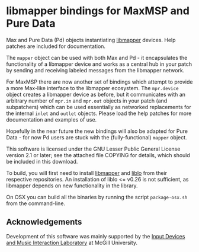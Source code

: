 # libmapper bindings for MaxMSP and Pure Data

Max and Pure Data (Pd) objects instantiating [libmapper][1] devices. Help patches are included for documentation.

The `mapper` object can be used with both Max and Pd - it encapsulates the functionality of a libmapper device and works as a central hub in your patch by sending and receiving labeled messages from the libmapper network.

For MaxMSP there are now another set of bindings which attempt to provide a more Max-like interface to the libmapper ecosystem. The `mpr.device` object creates a libmapper device as before, but it communicates with an arbitrary number of `mpr.in` and `mpr.out` objects in your patch (and subpatchers) which can be used essentially as networked replacements
for the internal `inlet` and `outlet` objects. Please load the help patches for more documentation and examples of use.

Hopefully in the near future the new bindings will also be adapted for Pure Data - for now Pd users are stuck with the (fully-functional) `mapper` object.

This software is licensed under the GNU Lesser Public General License version 2.1 or later; see the attached file COPYING for details, which should be included in this download.

To build, you will first need to install [libmapper][1] and [liblo][2] from their respective repositories. An installation of liblo <= v0.26 is not sufficient, as libmapper depends on new functionality in the library.

On OSX you can build all the binaries by running the script `package-osx.sh` from the command-line.

## Acknowledgements

Development of this software was mainly supported by the [Input Devices and Music Interaction Laboratory][3] at McGill University.

[1]: http://github.com/libmapper/libmapper
[2]: http://github.com/radarsat1/liblo
[3]: http://idmil.org/software/libmapper
